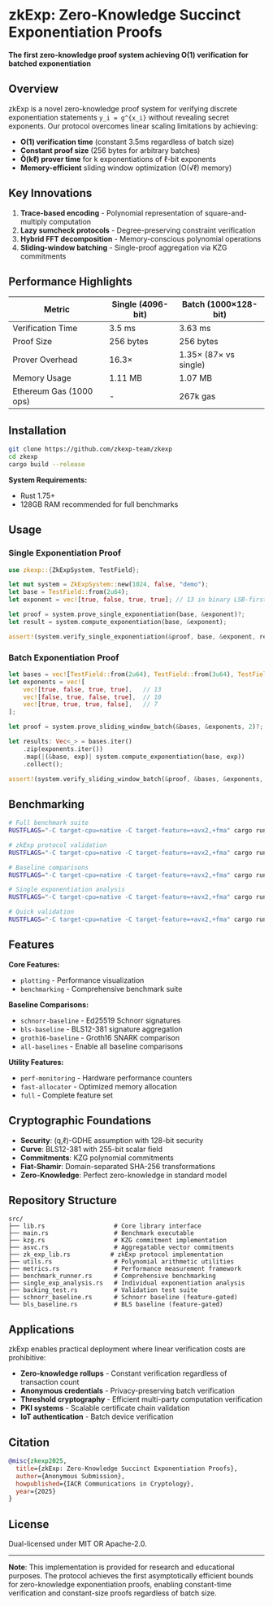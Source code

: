 # zkExp: Zero-Knowledge Succinct Exponentiation Proofs

**The first zero-knowledge proof system achieving O(1) verification for batched exponentiation**

## Overview

zkExp is a novel zero-knowledge proof system for verifying discrete exponentiation statements `y_i = g^{x_i}` without revealing secret exponents. Our protocol overcomes linear scaling limitations by achieving:

- **O(1) verification time** (constant 3.5ms regardless of batch size)
- **Constant proof size** (256 bytes for arbitrary batches)  
- **Õ(kℓ) prover time** for k exponentiations of ℓ-bit exponents
- **Memory-efficient** sliding window optimization (O(√ℓ) memory)

## Key Innovations

1. **Trace-based encoding** - Polynomial representation of square-and-multiply computation
2. **Lazy sumcheck protocols** - Degree-preserving constraint verification  
3. **Hybrid FFT decomposition** - Memory-conscious polynomial operations
4. **Sliding-window batching** - Single-proof aggregation via KZG commitments

## Performance Highlights

| Metric                      | Single (4096-bit) | Batch (1000×128-bit) |
|-----------------------------|-------------------|----------------------|
| Verification Time           | 3.5 ms            | 3.63 ms              |
| Proof Size                  | 256 bytes         | 256 bytes            |
| Prover Overhead             | 16.3×             | 1.35× (87× vs single)|
| Memory Usage                | 1.11 MB           | 1.07 MB              |
| Ethereum Gas (1000 ops)     | -                 | 267k gas             |

## Installation

```bash
git clone https://github.com/zkexp-team/zkexp
cd zkexp
cargo build --release
```

**System Requirements:**
- Rust 1.75+
- 128GB RAM recommended for full benchmarks

## Usage

### Single Exponentiation Proof

```rust
use zkexp::{ZkExpSystem, TestField};

let mut system = ZkExpSystem::new(1024, false, "demo");
let base = TestField::from(2u64);
let exponent = vec![true, false, true, true]; // 13 in binary LSB-first

let proof = system.prove_single_exponentiation(base, &exponent)?;
let result = system.compute_exponentiation(base, &exponent);

assert!(system.verify_single_exponentiation(&proof, base, &exponent, result));
```

### Batch Exponentiation Proof

```rust
let bases = vec![TestField::from(2u64), TestField::from(3u64), TestField::from(5u64)];
let exponents = vec![
    vec![true, false, true, true],   // 13
    vec![false, true, false, true],  // 10  
    vec![true, true, true, false],   // 7
];

let proof = system.prove_sliding_window_batch(&bases, &exponents, 2)?;

let results: Vec<_> = bases.iter()
    .zip(exponents.iter())
    .map(|(&base, exp)| system.compute_exponentiation(base, exp))
    .collect();

assert!(system.verify_sliding_window_batch(&proof, &bases, &exponents, &results));
```

## Benchmarking

```bash
# Full benchmark suite
RUSTFLAGS="-C target-cpu=native -C target-feature=+avx2,+fma" cargo run --release --features full

# zkExp protocol validation
RUSTFLAGS="-C target-cpu=native -C target-feature=+avx2,+fma" cargo run --release zkexp

# Baseline comparisons
RUSTFLAGS="-C target-cpu=native -C target-feature=+avx2,+fma" cargo run --release --features all-baselines baselines

# Single exponentiation analysis  
RUSTFLAGS="-C target-cpu=native -C target-feature=+avx2,+fma" cargo run --release single-analysis

# Quick validation
RUSTFLAGS="-C target-cpu=native -C target-feature=+avx2,+fma" cargo run --release backing-quick
```

## Features

**Core Features:**
- `plotting` - Performance visualization
- `benchmarking` - Comprehensive benchmark suite

**Baseline Comparisons:**
- `schnorr-baseline` - Ed25519 Schnorr signatures
- `bls-baseline` - BLS12-381 signature aggregation
- `groth16-baseline` - Groth16 SNARK comparison
- `all-baselines` - Enable all baseline comparisons

**Utility Features:**
- `perf-monitoring` - Hardware performance counters
- `fast-allocator` - Optimized memory allocation
- `full` - Complete feature set

## Cryptographic Foundations

- **Security**: (q,ℓ)-GDHE assumption with 128-bit security
- **Curve**: BLS12-381 with 255-bit scalar field
- **Commitments**: KZG polynomial commitments
- **Fiat-Shamir**: Domain-separated SHA-256 transformations
- **Zero-Knowledge**: Perfect zero-knowledge in standard model

## Repository Structure

```
src/
├── lib.rs                   # Core library interface
├── main.rs                  # Benchmark executable
├── kzg.rs                   # KZG commitment implementation
├── asvc.rs                  # Aggregatable vector commitments
├── zk_exp_lib.rs           # zkExp protocol implementation
├── utils.rs                 # Polynomial arithmetic utilities
├── metrics.rs               # Performance measurement framework
├── benchmark_runner.rs      # Comprehensive benchmarking
├── single_exp_analysis.rs   # Individual exponentiation analysis
├── backing_test.rs          # Validation test suite
├── schnorr_baseline.rs      # Schnorr baseline (feature-gated)
└── bls_baseline.rs          # BLS baseline (feature-gated)
```

## Applications

zkExp enables practical deployment where linear verification costs are prohibitive:

- **Zero-knowledge rollups** - Constant verification regardless of transaction count
- **Anonymous credentials** - Privacy-preserving batch verification
- **Threshold cryptography** - Efficient multi-party computation verification
- **PKI systems** - Scalable certificate chain validation
- **IoT authentication** - Batch device verification

## Citation

```bibtex
@misc{zkexp2025,
  title={zkExp: Zero-Knowledge Succinct Exponentiation Proofs},
  author={Anonymous Submission},
  howpublished={IACR Communications in Cryptology},
  year={2025}
}
```

## License

Dual-licensed under MIT OR Apache-2.0.

---

**Note**: This implementation is provided for research and educational purposes. The protocol achieves the first asymptotically efficient bounds for zero-knowledge exponentiation proofs, enabling constant-time verification and constant-size proofs regardless of batch size.

